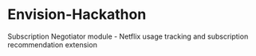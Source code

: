# Envision-Hackathon
Subscription Negotiator module - Netflix usage tracking and subscription recommendation extension 
